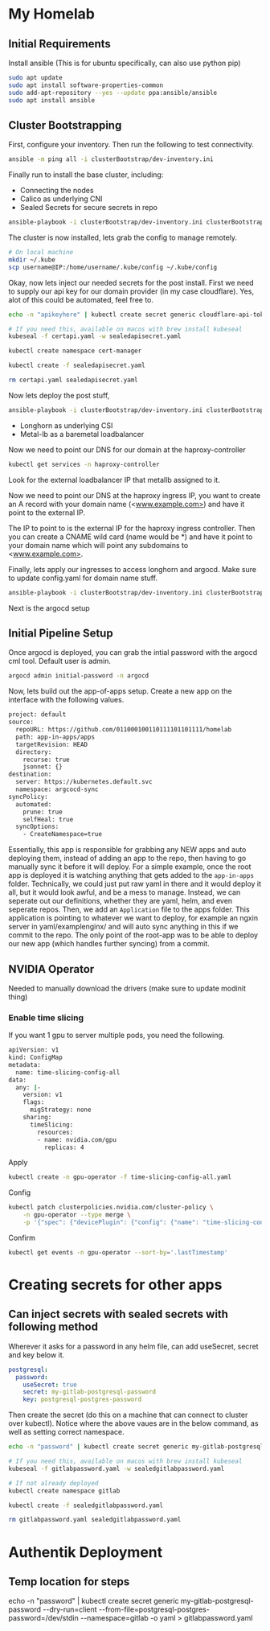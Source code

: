# My Homelab

## Initial Requirements

Install ansible (This is for ubuntu specifically, can also use python pip)

```bash
sudo apt update
sudo apt install software-properties-common
sudo add-apt-repository --yes --update ppa:ansible/ansible
sudo apt install ansible
```

## Cluster Bootstrapping

First, configure your inventory. Then run the following to test connectivity.

```bash
ansible -m ping all -i clusterBootstrap/dev-inventory.ini
```

Finally run to install the base cluster, including:

- Connecting the nodes
- Calico as underlying CNI
- Sealed Secrets for secure secrets in repo

```bash
ansible-playbook -i clusterBootstrap/dev-inventory.ini clusterBootstrap/base_install.yaml
```

The cluster is now installed, lets grab the config to manage remotely.

```bash
# On local machine
mkdir ~/.kube
scp username@IP:/home/username/.kube/config ~/.kube/config
```

Okay, now lets inject our needed secrets for the post install. First we need to supply our api key for our domain provider (in my case cloudflare). Yes, alot of this could be automated, feel free to.

```bash
echo -n "apikeyhere" | kubectl create secret generic cloudflare-api-token-secret --dry-run=client --from-file=api-token=/dev/stdin --namespace=cert-manager -o yaml > certapi.yaml

# If you need this, available on macos with brew install kubeseal
kubeseal -f certapi.yaml -w sealedapisecret.yaml

kubectl create namespace cert-manager

kubectl create -f sealedapisecret.yaml

rm certapi.yaml sealedapisecret.yaml
```

Now lets deploy the post stuff,

```bash
ansible-playbook -i clusterBootstrap/dev-inventory.ini clusterBootstrap/post_install.yaml
```

- Longhorn as underlying CSI
- Metal-lb as a baremetal loadbalancer

Now we need to point our DNS for our domain at the haproxy-controller

```bash
kubectl get services -n haproxy-controller
```

Look for the external loadbalancer IP that metallb assigned to it.

Now we need to point our DNS at the haproxy ingress IP, you want to create an A record with your domain name (<www.example.com>) and have it point to the external IP.

The IP to point to is the external IP for the haproxy ingress controller.
Then you can create a CNAME wild card (name would be *) and have it point to your domain name which will point any subdomains to <www.example.com>.

Finally, lets apply our ingresses to access longhorn and argocd. Make sure to update config.yaml for domain name stuff.

```bash
ansible-playbook -i clusterBootstrap/dev-inventory.ini clusterBootstrap/post_install_ingress.yaml
```

Next is the argocd setup

## Initial Pipeline Setup

Once argocd is deployed, you can grab the intial password with the argocd cml tool. Default user is admin.

```bash
argocd admin initial-password -n argocd
```

Now, lets build out the app-of-apps setup. Create a new app on the interface with the following values.

```bash
project: default
source:
  repoURL: https://github.com/011000100110111101101111/homelab
  path: app-in-apps/apps
  targetRevision: HEAD
  directory:
    recurse: true
    jsonnet: {}
destination:
  server: https://kubernetes.default.svc
  namespace: argcocd-sync
syncPolicy:
  automated:
    prune: true
    selfHeal: true
  syncOptions:
    - CreateNamespace=true
```

Essentially, this app is responsible for grabbing any NEW apps and auto deploying them, instead of adding an app to the repo, then having to go manually sync it before it will deploy. For a simple example, once the root app is deployed it is watching anything that gets added to the `app-in-apps` folder. Technically, we could just put raw yaml in there and it would deploy it all, but it would look awful, and be a mess to manage. Instead, we can seperate out our definitions, whether they are yaml, helm, and even seperate repos. Then, we add an `Application` file to the apps folder. This application is pointing to whatever we want to deploy, for example an ngxin server in yaml/examplenginx/ and will auto sync anything in this if we commit to the repo. The only point of the root-app was to be able to deploy our new app (which handles further syncing) from a commit.

## NVIDIA Operator

Needed to manually download the drivers (make sure to update modinit thing)

### Enable time slicing

If you want 1 gpu to server multiple pods, you need the following.

```bash
apiVersion: v1
kind: ConfigMap
metadata:
  name: time-slicing-config-all
data:
  any: |-
    version: v1
    flags:
      migStrategy: none
    sharing:
      timeSlicing:
        resources:
        - name: nvidia.com/gpu
          replicas: 4
```

Apply

```bash
kubectl create -n gpu-operator -f time-slicing-config-all.yaml
```

Config

```bash
kubectl patch clusterpolicies.nvidia.com/cluster-policy \
    -n gpu-operator --type merge \
    -p '{"spec": {"devicePlugin": {"config": {"name": "time-slicing-config-all", "default": "any"}}}}'
```

Confirm

```bash
kubectl get events -n gpu-operator --sort-by='.lastTimestamp'
```

# Creating secrets for other apps

## Can inject secrets with sealed secrets with following method

Wherever it asks for a password in any helm file, can add useSecret, secret and key below it.

```yaml
postgresql:
  password:
    useSecret: true
    secret: my-gitlab-postgresql-password
    key: postgresql-postgres-password
```

Then create the secret (do this on a machine that can connect to cluster over kubectl). Notice where the above vaues are in the below command, as well as setting correct namespace.

```bash
echo -n "password" | kubectl create secret generic my-gitlab-postgresql-password --dry-run=client --from-file=postgresql-postgres-password=/dev/stdin --namespace=gitlab -o yaml > gitlabpassword.yaml

# If you need this, available on macos with brew install kubeseal
kubeseal -f gitlabpassword.yaml -w sealedgitlabpassword.yaml

# If not already deployed
kubectl create namespace gitlab

kubectl create -f sealedgitlabpassword.yaml

rm gitlabpassword.yaml sealedgitlabpassword.yaml
```

# Authentik Deployment

## Temp location for steps

echo -n "password" | kubectl create secret generic my-gitlab-postgresql-password --dry-run=client --from-file=postgresql-postgres-password=/dev/stdin --namespace=gitlab -o yaml > gitlabpassword.yaml

